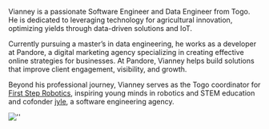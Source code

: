 Vianney is a passionate Software Engineer and Data Engineer from Togo. He is dedicated to leveraging technology for agricultural innovation, optimizing yields through data-driven solutions and IoT.

Currently pursuing a master’s in data engineering, he works as a developer at Pandore, a digital marketing agency specializing in creating effective online strategies for businesses. At Pandore, Vianney helps build solutions that improve client engagement, visibility, and growth.

Beyond his professional journey, Vianney serves as the Togo coordinator for [First Step Robotics](https://fsrobotics.co.uk/), inspiring young minds in robotics and STEM education and cofonder [jyle](https://jyle.co.uk/), a software engineering agency.

![''](https://github-readme-stats.vercel.app/api?username=''&theme=github_dark&show_icons=true)



